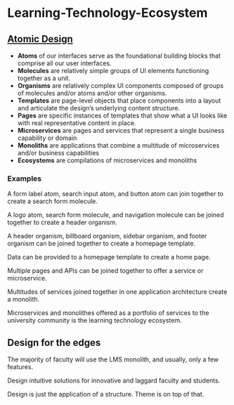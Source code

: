 # Learning-Technology-Ecosystem
## [Atomic Design](http://atomicdesign.bradfrost.com/)
* **Atoms** of our interfaces serve as the foundational building blocks that comprise all our user interfaces.
* **Molecules** are relatively simple groups of UI elements functioning together as a unit. 
* **Organisms** are relatively complex UI components composed of groups of molecules and/or atoms and/or other organisms. 
* **Templates** are page-level objects that place components into a layout and articulate the design’s underlying content structure.
* **Pages** are specific instances of templates that show what a UI looks like with real representative content in place.
* **Microservices** are pages and services that represent a single business capability or domain
* **Monoliths** are applications that combine a multitude of microservices and/or business capabilities
* **Ecosystems** are compilations of microservices and monoliths 

### Examples
A form label atom, search input atom, and button atom can join together to create a search form molecule.

A logo atom, search form molecule, and navigation molecule can be joined together to create a header organism.

A header organism, billboard organism, sidebar organism, and footer organism can be joined together to create a homepage template.

Data can be provided to a homepage template to create a home page.

Multiple pages and APIs can be joined together to offer a service or microservice.

Multitudes of services joined together in one application architecture create a monolith.

Microservices and monolithes offered as a portfolio of services to the university community is the learning technology ecosystem.


## Design for the edges
The majority of faculty will use the LMS monolith, and usually, only a few features. 

Design intuitive solutions for innovative and laggard faculty and students.

Design is just the application of a structure. Theme is on top of that.